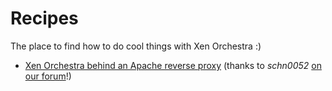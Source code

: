 # Recipes

The place to find how to do cool things with Xen Orchestra :)

- [Xen Orchestra behind an Apache reverse proxy](apache-reverse.md) (thanks to *schn0052* [on our forum](https://xen-orchestra.com/forum/93-apache-reverse-proxy)!)
